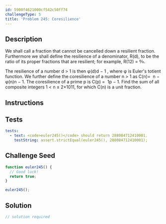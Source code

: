 ```yaml
---
id: 5900f4621000cf542c50ff74
challengeType: 5
title: 'Problem 245: Coresilience'
---
```


## Description
<section id='description'>
We shall call a fraction that cannot be cancelled down a resilient fraction. Furthermore we shall define the resilience of a denominator, R(d), to be the ratio of its proper fractions that are resilient; for example, R(12) = 4⁄11.

The resilience of a number d > 1 is then
φ(d)d − 1
, where φ is Euler's totient function.
We further define the coresilience of a number n > 1 as C(n)= 
n − φ(n)n − 1.
The coresilience of a prime p is C(p)
= 
1p − 1.
Find the sum of all composite integers 1 < n ≤ 2×1011, for which C(n) is a unit fraction.
</section>

## Instructions
<section id='instructions'>

</section>

## Tests
<section id='tests'>

```yml
tests:
  - text: <code>euler245()</code> should return 288084712410001.
    testString: assert.strictEqual(euler245(), 288084712410001);

```

</section>

## Challenge Seed
<section id='challengeSeed'>

<div id='js-seed'>

```js
function euler245() {
  // Good luck!
  return true;
}

euler245();
```

</div>



</section>

## Solution
<section id='solution'>

```js
// solution required
```
</section>

